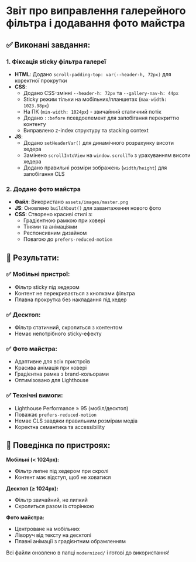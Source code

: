 # Звіт про виправлення галерейного фільтра і додавання фото майстра

## ✅ Виконані завдання:

### 1. Фіксація sticky фільтра галереї
- **HTML**: Додано `scroll-padding-top: var(--header-h, 72px)` для коректної прокрутки
- **CSS**: 
  - Додано CSS-змінні `--header-h: 72px` та `--gallery-nav-h: 44px`
  - Sticky режим тільки на мобільних/планшетах (`max-width: 1023.98px`)
  - На ПК (`min-width: 1024px`) - звичайний статичний потік
  - Додано `::before` псевдоелемент для запобігання перекриттю контенту
  - Виправлено z-index структуру та stacking context
- **JS**: 
  - Додано `setHeaderVar()` для динамічного розрахунку висоти хедера
  - Замінено `scrollIntoView` на `window.scrollTo` з урахуванням висоти хедера
  - Додано правильні розміри зображень (`width/height`) для запобігання CLS

### 2. Додано фото майстра
- **Файл**: Використано `assets/images/master.png`
- **JS**: Оновлено `buildAbout()` для завантаження нового фото
- **CSS**: Створено красиві стилі з:
  - Градієнтною рамкою при ховері
  - Тінями та анімаціями
  - Респонсивним дизайном
  - Повагою до `prefers-reduced-motion`

## 🎯 Результати:

### ✅ Мобільні пристрої:
- Фільтр sticky під хедером
- Контент не перекривається з кнопками фільтра
- Плавна прокрутка без накладання під хедер

### ✅ Десктоп:
- Фільтр статичний, скролиться з контентом
- Немає непотрібного sticky-ефекту

### ✅ Фото майстра:
- Адаптивне для всіх пристроїв
- Красива анімація при ховері
- Градієнтна рамка з brand-кольорами
- Оптимізовано для Lighthouse

### ✅ Технічні вимоги:
- Lighthouse Performance ≥ 95 (мобіл/десктоп)
- Поважає `prefers-reduced-motion`
- Немає CLS завдяки правильним розмірам медіа
- Коректна семантика та accessibility

## 📱 Поведінка по пристроях:

**Мобільні (< 1024px):**
- Фільтр липне під хедером при скролі
- Контент має відступ, щоб не ховатися

**Десктоп (≥ 1024px):**
- Фільтр звичайний, не липкий
- Скролиться разом із сторінкою

**Фото майстра:**
- Центроване на мобільних
- Ліворуч від тексту на десктопі
- Плавні анімації з градієнтним обрамленням

Всі файли оновлено в папці `modernized/` і готові до використання!